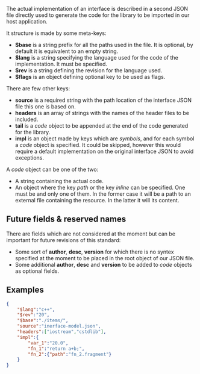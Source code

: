 The actual implementation of an interface is described in a second JSON file directly used to generate the code for the library to be imported in our host application. 

It structure is made by some meta-keys:
- **$base** is a string prefix for all the paths used in the file. It is optional, by default it is equivalent to an empty string.
- **$lang** is a string specifying the language used for the code of the implementation. It must be specified.
- **$rev** is a string defining the revision for the language used.
- **$flags** is an object defining optional key to be used as flags.

There are few other keys:
- **source** is a required string with the path location of the interface JSON file this one is based on.
- **headers** is an array of strings with the names of the header files to be included.
- **tail** is a *code* object to be appended at the end of the code generated for the library.
- **impl** is an object made by keys which are *symbols*, and for each symbol a *code* object is specified. It could be skipped, however this would require a default implementation on the original interface JSON to avoid exceptions.

A *code* object can be one of the two:
- A string containing the actual code.
- An object where the key *path* or the key *inline* can be specified. One must be and only one of them. In the former case it will be a path to an external file containing the resource. In the latter it will its content.

## Future fields & reserved names
There are fields which are not considered at the moment but can be important for future revisions of this standard:
- Some sort of **author**, **desc**, **version** for which there is no syntex specified at the moment to be placed in the root object of our JSON file.
- Some additional **author**, **desc** and **version** to be added to *code* objects as optional fields.

## Examples
```json
{
    "$lang":"c++",
    "$rev":"20",
    "$base":"./items/",
    "source":"inerface-model.json",
    "headers":["iostream","cstdlib"],
    "impl":{
        "var_1":"20.0",
        "fn_1":"return a+b;",
        "fn_2":{"path":"fn_2.fragment"}
    }
}
```